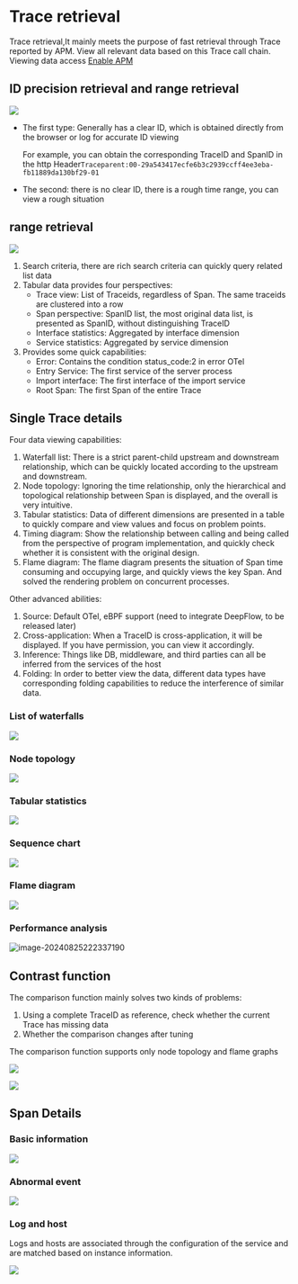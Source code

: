 # Trace retrieval

Trace retrieval,It mainly meets the purpose of fast retrieval through Trace reported by APM. View all relevant data based on this Trace call chain. Viewing data access [Enable APM](../scene-apm/apm_monitor_overview.md)

## ID precision retrieval and range retrieval

![](media/16915625175344.jpg)

- The first type: Generally has a clear ID, which is obtained directly from the browser or log for accurate ID viewing

  For example, you can obtain the corresponding TraceID and SpanID in the http Header`Traceparent:00-29a543417ecfe6b3c2939ccff4ee3eba-fb11889da130bf29-01`

- The second: there is no clear ID, there is a rough time range, you can view a rough situation

## range retrieval

![](media/16915629969323.jpg)

1. Search criteria, there are rich search criteria can quickly query related list data
2. Tabular data provides four perspectives:
    - Trace view: List of Traceids, regardless of Span. The same traceids are clustered into a row
    - Span perspective: SpanID list, the most original data list, is presented as SpanID, without distinguishing TraceID
    - Interface statistics: Aggregated by interface dimension
    - Service statistics: Aggregated by service dimension
3. Provides some quick capabilities:
    - Error: Contains the condition status_code:2 in error OTel
    - Entry Service: The first service of the server process
    - Import interface: The first interface of the import service 
    - Root Span: The first Span of the entire Trace  

## Single Trace details

Four data viewing capabilities:

1. Waterfall list: There is a strict parent-child upstream and downstream relationship, which can be quickly located according to the upstream and downstream.
2. Node topology: Ignoring the time relationship, only the hierarchical and topological relationship between Span is displayed, and the overall is very intuitive.
3. Tabular statistics: Data of different dimensions are presented in a table to quickly compare and view values and focus on problem points.
4. Timing diagram: Show the relationship between calling and being called from the perspective of program implementation, and quickly check whether it is consistent with the original design.
5. Flame diagram: The flame diagram presents the situation of Span time consuming and occupying large, and quickly views the key Span. And solved the rendering problem on concurrent processes.

Other advanced abilities:

1. Source: Default OTel, eBPF support (need to integrate DeepFlow, to be released later)
2. Cross-application: When a TraceID is cross-application, it will be displayed. If you have permission, you can view it accordingly.
3. Inference: Things like DB, middleware, and third parties can all be inferred from the services of the host
4. Folding: In order to better view the data, different data types have corresponding folding capabilities to reduce the interference of similar data.

### List of waterfalls

![](media/16915642874323.jpg)


### Node topology
![](media/16915652754192.jpg)


### Tabular statistics

![](media/16915653050154.jpg)


### Sequence chart

![](media/16915653596975.jpg)


### Flame diagram

![](media/16915654017287.jpg)

### Performance analysis

![image-20240825222337190](media/image-20240825222337190.png)


## Contrast function

The comparison function mainly solves two kinds of problems:

1. Using a complete TraceID as reference, check whether the current Trace has missing data
2. Whether the comparison changes after tuning

The comparison function supports only node topology and flame graphs

![](media/16915657613288.jpg)

![](media/16915658023227.jpg)


## Span Details

### Basic information

![](media/16915659360448.jpg)

### Abnormal event

![](media/16915660474805.jpg)

### Log and host

Logs and hosts are associated through the configuration of the service and are matched based on instance information.

![](media/16915667930054.jpg)







